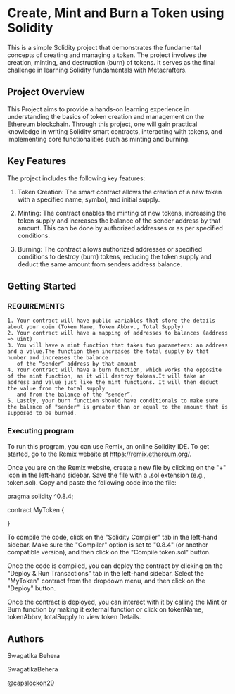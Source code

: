 # Create, Mint and Burn a Token using Solidity

This is a simple Solidity project that demonstrates the fundamental concepts of creating and managing a token. The project involves the creation, minting, and destruction (burn) of tokens. It serves as the final challenge in learning Solidity fundamentals with Metacrafters.

## Project Overview

This Project aims to provide a hands-on learning experience in understanding the basics of token creation and management on the Ethereum blockchain. Through this project, one will gain practical knowledge in writing Solidity smart contracts, interacting with tokens, and implementing core functionalities such as minting and burning.

## Key Features

The project includes the following key features:

1. Token Creation: The smart contract allows the creation of a new token with a specified name, symbol, and initial supply.

2. Minting: The contract enables the minting of new tokens, increasing the token supply and increases the balance of the sender address by that amount. This can be done by authorized addresses or as per specified conditions.

3. Burning: The contract allows authorized addresses or specified conditions to destroy (burn) tokens, reducing the token supply and deduct the same amount from senders address balance.


## Getting Started

### REQUIREMENTS

    1. Your contract will have public variables that store the details about your coin (Token Name, Token Abbrv., Total Supply)
    2. Your contract will have a mapping of addresses to balances (address => uint)
    3. You will have a mint function that takes two parameters: an address and a value.The function then increases the total supply by that number and increases the balance 
       of the “sender” address by that amount
    4. Your contract will have a burn function, which works the opposite of the mint function, as it will destroy tokens.It will take an address and value just like the mint functions. It will then deduct the value from the total supply 
       and from the balance of the “sender”.
    5. Lastly, your burn function should have conditionals to make sure the balance of "sender" is greater than or equal to the amount that is supposed to be burned.

### Executing program

To run this program, you can use Remix, an online Solidity IDE. To get started, go to the Remix website at https://remix.ethereum.org/.

Once you are on the Remix website, create a new file by clicking on the "+" icon in the left-hand sidebar. Save the file with a .sol extension (e.g., token.sol). Copy and paste the following code into the file:

pragma solidity ^0.8.4;

contract MyToken {

}

To compile the code, click on the "Solidity Compiler" tab in the left-hand sidebar. Make sure the "Compiler" option is set to "0.8.4" (or another compatible version), and then click on the "Compile token.sol" button.

Once the code is compiled, you can deploy the contract by clicking on the "Deploy & Run Transactions" tab in the left-hand sidebar. Select the "MyToken" contract from the dropdown menu, and then click on the "Deploy" button.

Once the contract is deployed, you can interact with it by calling the Mint or Burn function by making it external function or click on tokenName, tokenAbbrv, totalSupply to view token Details. 

## Authors

Swagatika Behera

SwagatikaBehera

[@capslockon29](https://twitter.com/capslockon29)
